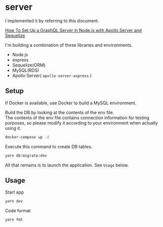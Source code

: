 # server

I implemented it by referring to this document.

[How To Set Up a GraphQL Server in Node.js with Apollo Server and Sequelize](https://www.digitalocean.com/community/tutorials/how-to-set-up-a-graphql-server-in-node-js-with-apollo-server-and-sequelize)

I'm building a combination of these libraries and environments.

- Node.js
- express
- Sequelize(ORM)
- MySQL(RDS)
- Apollo Server( `apollo-server-express` )

## Setup

If Docker is available, use Docker to build a MySQL environment.

Build the DB by looking at the contents of the env file.  
The contents of the env file contains connection information for testing purposes, so please modify it according to your environment when actually using it.

```sh
docker-compose up -d
```

Execute this command to create DB tables.

```sh
yarn db:migrate:dev
```

All that remains is to launch the application.
See `Usage` below.

## Usage

Start app

```bash
yarn dev
```

Code format

```bash
yarn fmt
```
